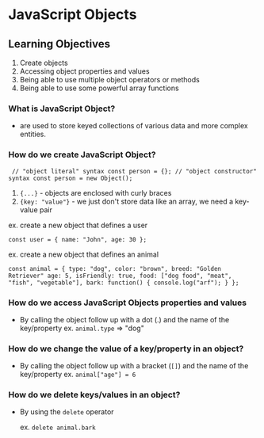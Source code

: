 # JavaScript Objects

## Learning Objectives

1. Create objects
2. Accessing object properties and values
3. Being able to use multiple object operators or methods
4. Being able to use some powerful array functions

### What is JavaScript Object?

- are used to store keyed collections of various data and more complex entities.

### How do we create JavaScript Object?

` // "object literal" syntax
  const person = {};
  // "object constructor" syntax
  const person = new Object();`

1. `{...}` - objects are enclosed with curly braces
2. `{key: "value"}` - we just don't store data like an array, we need a key-value pair

ex. create a new object that defines a user

`const user = {
  name: "John",
  age: 30
};`

ex. create a new object that defines an animal

`const animal = {
  type: "dog",
  color: "brown",
  breed: "Golden Retriever"
  age: 5,
  isFriendly: true,
  food: ["dog food", "meat", "fish", "vegetable"],
  bark: function() {
    console.log("arf");
  }
};`

### How do we access JavaScript Objects properties and values

- By calling the object follow up with a dot (.) and the name of the key/property
  ex. `animal.type` => "dog"

### How do we change the value of a key/property in an object?

- By calling the object follow up with a bracket (`[]`) and the name of the key/property
  ex. `animal["age"] = 6`

### How do we delete keys/values in an object?

- By using the `delete` operator

  ex. `delete animal.bark`
